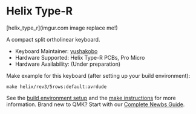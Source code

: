 # Helix Type-R

[helix_type_r](imgur.com image replace me!)

[//]: # "images are under preparation"

A compact split ortholinear keyboard.

* Keyboard Maintainer: [yushakobo](https://github.com/yushakobo)
* Hardware Supported: Helix Type-R PCBs, Pro Micro
* Hardware Availability: (Under preparation)

Make example for this keyboard (after setting up your build environment):

    make helix/rev3/5rows:default:avrdude

See the [build environment setup](https://docs.qmk.fm/#/getting_started_build_tools) and the [make instructions](https://docs.qmk.fm/#/getting_started_make_guide) for more information. Brand new to QMK? Start with our [Complete Newbs Guide](https://docs.qmk.fm/#/newbs).
